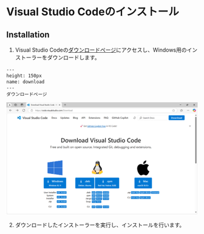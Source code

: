 # Visual Studio Codeのインストール

## Installation

1. Visual Studio Codeの[ダウンロードページ](https://code.visualstudio.com/download)にアクセスし、Windows用のインストーラーをダウンロードします。

```{figure} ../appendix/images/vscode/download.png
---
height: 150px
name: download
---
ダウンロードページ
```

![download](../appendix/images/vscode/download.png)

2. ダウンロードしたインストーラーを実行し、インストールを行います。